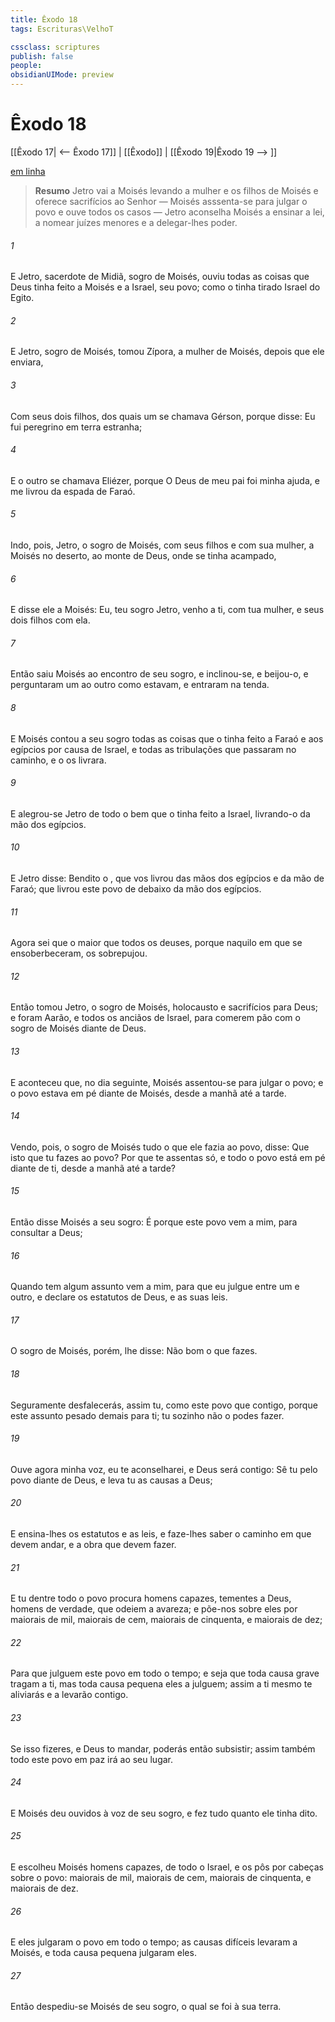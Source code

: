 ```yaml
---
title: Êxodo 18
tags: Escrituras\VelhoT

cssclass: scriptures
publish: false
people:
obsidianUIMode: preview
---
```


# Êxodo 18
[[Êxodo 17| <-- Êxodo 17]] | [[Êxodo]] | [[Êxodo 19|Êxodo 19 --> ]]

[em linha](https://churchofjesuschrist.org/study/scriptures/ot/ex/18?lang=por)

> __Resumo__
Jetro vai a Moisés levando a mulher e os filhos de Moisés e oferece sacrifícios ao Senhor — Moisés asssenta-se para julgar o povo e ouve todos os casos — Jetro aconselha Moisés a ensinar a lei, a nomear juízes menores e a delegar-lhes poder.

###### 1 
E Jetro, sacerdote de Midiã, sogro de Moisés, ouviu todas as coisas que Deus tinha feito a Moisés e a Israel, seu povo; como o  tinha tirado Israel do Egito.

###### 2 
E Jetro, sogro de Moisés, tomou Zípora, a mulher de Moisés, depois que ele  enviara,

###### 3 
Com seus dois filhos, dos quais um se chamava Gérson, porque disse: Eu fui peregrino em terra estranha;

###### 4 
E o outro se chamava Eliézer, porque  O Deus de meu pai foi minha ajuda, e me livrou da espada de Faraó.

###### 5 
Indo, pois, Jetro, o sogro de Moisés, com seus filhos e com sua mulher, a Moisés no deserto, ao monte de Deus, onde se tinha acampado,

###### 6 
E disse ele a Moisés: Eu, teu sogro Jetro, venho a ti, com tua mulher, e seus dois filhos com ela.

###### 7 
Então saiu Moisés ao encontro de seu sogro, e inclinou-se, e beijou-o, e perguntaram um ao outro como estavam, e entraram na tenda.

###### 8 
E Moisés contou a seu sogro todas as coisas que o  tinha feito a Faraó e aos egípcios por causa de Israel, e todas as tribulações que passaram no caminho, e  o  os livrara.

###### 9 
E alegrou-se Jetro de todo o bem que o  tinha feito a Israel, livrando-o da mão dos egípcios.

###### 10 
E Jetro disse: Bendito  o , que vos livrou das mãos dos egípcios e da mão de Faraó; que livrou este povo de debaixo da mão dos egípcios.

###### 11 
Agora sei que o   maior que todos os deuses, porque naquilo em que se ensoberbeceram, os sobrepujou.

###### 12 
Então tomou Jetro, o sogro de Moisés, holocausto e sacrifícios para Deus; e foram Aarão, e todos os anciãos de Israel, para comerem pão com o sogro de Moisés diante de Deus.

###### 13 
E aconteceu que, no dia seguinte, Moisés assentou-se para julgar o povo; e o povo estava em pé diante de Moisés, desde a manhã até a tarde.

###### 14 
Vendo, pois, o sogro de Moisés tudo o que ele fazia ao povo, disse: Que  isto que tu fazes ao povo? Por que te assentas só, e todo o povo está em pé diante de ti, desde a manhã até a tarde?

###### 15 
Então disse Moisés a seu sogro: É porque este povo vem a mim, para consultar a Deus;

###### 16 
Quando tem algum assunto vem a mim, para que eu julgue entre um e outro, e  declare os estatutos de Deus, e as suas leis.

###### 17 
O sogro de Moisés, porém, lhe disse: Não  bom o que fazes.

###### 18 
Seguramente desfalecerás, assim tu, como este povo que  contigo, porque este assunto  pesado demais para ti; tu sozinho não o podes fazer.

###### 19 
Ouve agora minha voz, eu te aconselharei, e Deus será contigo: Sê tu pelo povo diante de Deus, e leva tu as causas a Deus;

###### 20 
E ensina-lhes os estatutos e as leis, e faze-lhes saber o caminho em que devem andar, e a obra que devem fazer.

###### 21 
E tu dentre todo o povo procura homens capazes, tementes a Deus, homens de verdade, que odeiem a avareza; e põe-nos sobre eles por maiorais de mil, maiorais de cem, maiorais de cinquenta, e maiorais de dez;

###### 22 
Para que julguem este povo em todo o tempo; e seja que toda causa grave tragam a ti, mas toda causa pequena eles a julguem; assim a ti mesmo te aliviarás  e  a levarão contigo.

###### 23 
Se isso fizeres, e Deus to mandar, poderás então subsistir; assim também todo este povo em paz irá ao seu lugar.

###### 24 
E Moisés deu ouvidos à voz de seu sogro, e fez tudo quanto ele tinha dito.

###### 25 
E escolheu Moisés homens capazes, de todo o Israel, e os pôs por cabeças sobre o povo: maiorais de mil, maiorais de cem, maiorais de cinquenta, e maiorais de dez.

###### 26 
E eles julgaram o povo em todo o tempo; as causas difíceis levaram a Moisés, e toda causa pequena julgaram eles.

###### 27 
Então despediu-se Moisés de seu sogro, o qual se foi à sua terra.

